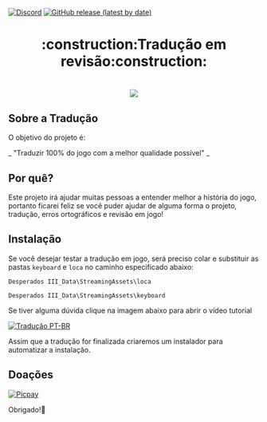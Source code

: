 [![Discord](https://img.shields.io/discord/721047801957580821?color=blueviolet&label=Discord)](https://discord.gg/HESMuU2)
[![GitHub release (latest by date)](https://img.shields.io/github/v/release/JUNIORGBJ/DESPERADOS_3_PT-BR)](https://github.com/JUNIORGBJ/DESPERADOS_3_PT-BR/releases/latest)

<h1 align="center">:construction:Tradução em revisão:construction:</h1>

<h1 align="center"><figure>
  <img src="DesperadosIII.png">
</figure></h1>


## Sobre a Tradução

O objetivo do projeto é:

_ "Traduzir 100% do jogo com a melhor qualidade possível" _

## Por quê?

Este projeto irá ajudar muitas pessoas a entender melhor a história do jogo, portanto ficarei feliz se você puder ajudar de alguma forma o projeto, tradução, erros ortográficos e revisão em jogo!

## Instalação

Se você desejar testar a tradução em jogo, será preciso colar e substituir as pastas ```keyboard``` e ```loca``` no caminho especificado abaixo:

```Desperados III_Data\StreamingAssets\loca```

```Desperados III_Data\StreamingAssets\keyboard```

Se tiver alguma dúvida clique na imagem abaixo para abrir o vídeo tutorial

[![Tradução PT-BR](https://i.imgur.com/XuY9dz5.png)](https://youtu.be/HY4SEPq1YUs "Tutorial de Instalação da Tradução")


Assim que a tradução for finalizada criaremos um instalador para automatizar a instalação.

## Doações

[![Picpay](https://i.ibb.co/cYcsCnZ/hhhh.png)](https://picpay.me/gilsongbj)

Obrigado!:wave:
